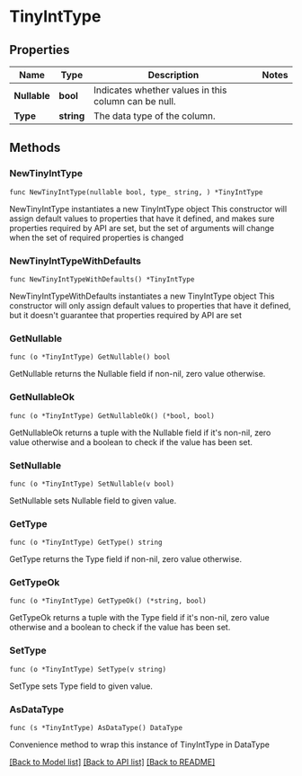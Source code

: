 # TinyIntType

## Properties

Name | Type | Description | Notes
------------ | ------------- | ------------- | -------------
**Nullable** | **bool** | Indicates whether values in this column can be null. | 
**Type** | **string** | The data type of the column. | 

## Methods

### NewTinyIntType

`func NewTinyIntType(nullable bool, type_ string, ) *TinyIntType`

NewTinyIntType instantiates a new TinyIntType object
This constructor will assign default values to properties that have it defined,
and makes sure properties required by API are set, but the set of arguments
will change when the set of required properties is changed

### NewTinyIntTypeWithDefaults

`func NewTinyIntTypeWithDefaults() *TinyIntType`

NewTinyIntTypeWithDefaults instantiates a new TinyIntType object
This constructor will only assign default values to properties that have it defined,
but it doesn't guarantee that properties required by API are set

### GetNullable

`func (o *TinyIntType) GetNullable() bool`

GetNullable returns the Nullable field if non-nil, zero value otherwise.

### GetNullableOk

`func (o *TinyIntType) GetNullableOk() (*bool, bool)`

GetNullableOk returns a tuple with the Nullable field if it's non-nil, zero value otherwise
and a boolean to check if the value has been set.

### SetNullable

`func (o *TinyIntType) SetNullable(v bool)`

SetNullable sets Nullable field to given value.


### GetType

`func (o *TinyIntType) GetType() string`

GetType returns the Type field if non-nil, zero value otherwise.

### GetTypeOk

`func (o *TinyIntType) GetTypeOk() (*string, bool)`

GetTypeOk returns a tuple with the Type field if it's non-nil, zero value otherwise
and a boolean to check if the value has been set.

### SetType

`func (o *TinyIntType) SetType(v string)`

SetType sets Type field to given value.



### AsDataType

`func (s *TinyIntType) AsDataType() DataType`

Convenience method to wrap this instance of TinyIntType in DataType

[[Back to Model list]](../README.md#documentation-for-models) [[Back to API list]](../README.md#documentation-for-api-endpoints) [[Back to README]](../README.md)


